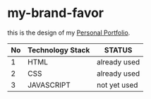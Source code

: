 # my-brand-favor

this is the design of my [Personal Portfolio](https://favor-star.github.io/my-brand-favor/).

| No  | Technology Stack | STATUS       |
| --- | ---------------- | ------------ |
| 1   | HTML             | already used |
| 2   | CSS              | already used |
| 3   | JAVASCRIPT       | not yet used |
